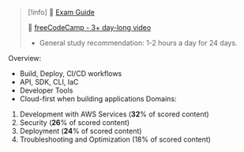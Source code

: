 > [!info]
>🎇 [Exam Guide](https://d1.awsstatic.com/training-and-certification/docs-dev-associate/AWS-Certified-Developer-Associate_Exam-Guide.pdf)
>
>🎇 [freeCodeCamp - 3+ day-long video](https://www.youtube.com/watch?v=TTcyhhH2FWE)
> - General study recommendation: 1-2 hours a day for 24 days.

Overview:
- Build, Deploy, CI/CD workflows
- API, SDK, CLI, IaC
- Developer Tools
- Cloud-first when building applications
Domains:
1. Development with AWS Services (**32**% of scored content)
2. Security (**26**% of scored content)
3. Deployment (**24**% of scored content)
4. Troubleshooting and Optimization (18% of scored content)